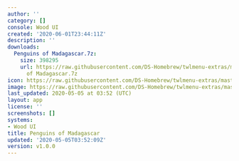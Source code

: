 ```yaml
---
author: ''
category: []
console: Wood UI
created: '2020-06-01T23:44:11Z'
description: ''
downloads:
  Penguins of Madagascar.7z:
    size: 398295
    url: https://raw.githubusercontent.com/DS-Homebrew/twlmenu-extras/master/_nds/TWiLightMenu/akmenu/themes/Penguins
      of Madagascar.7z
icon: https://raw.githubusercontent.com/DS-Homebrew/twlmenu-extras/master/_nds/TWiLightMenu/akmenu/themes/meta/Penguins%20of%20Madagascar/icon.png
image: https://raw.githubusercontent.com/DS-Homebrew/twlmenu-extras/master/_nds/TWiLightMenu/akmenu/themes/meta/Penguins%20of%20Madagascar/icon.png
last_updated: 2020-05-05 at 03:52 (UTC)
layout: app
license: ''
screenshots: []
systems:
- Wood UI
title: Penguins of Madagascar
updated: '2020-05-05T03:52:09Z'
version: v1.0.0
---
```

